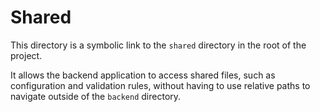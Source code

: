 # Shared

This directory is a symbolic link to the `shared` directory in the root of the project.

It allows the backend application to access shared files, such as configuration and validation rules, without having to use relative paths to navigate outside of the `backend` directory.
